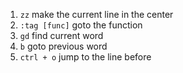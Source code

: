 1. `zz` make the current line in the center
2. `:tag [func]` goto the function
3. `gd` find current word
4. `b` goto previous word 
5. `ctrl + o` jump to the line before
